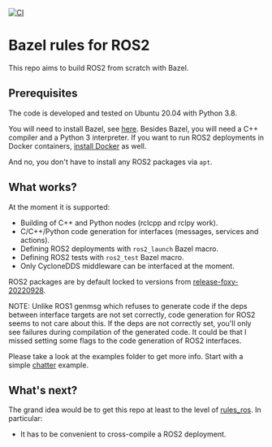 [![CI](https://github.com/mvukov/rules_ros2/actions/workflows/main.yml/badge.svg?branch=main)](https://github.com/mvukov/rules_ros2/actions/workflows/main.yml)

# Bazel rules for ROS2

This repo aims to build ROS2 from scratch with Bazel.

## Prerequisites

The code is developed and tested on Ubuntu 20.04 with Python 3.8.

You will need to install Bazel, see [here](https://docs.bazel.build/versions/master/install.html).
Besides Bazel, you will need a C++ compiler and a Python 3 interpreter.
If you want to run ROS2 deployments in Docker containers, [install Docker](https://docs.docker.com/engine/install/ubuntu/)
as well.

And no, you don't have to install any ROS2 packages via `apt`.

## What works?

At the moment it is supported:

- Building of C++ and Python nodes (rclcpp and rclpy work).
- C/C++/Python code generation for interfaces (messages, services and actions).
- Defining ROS2 deployments with `ros2_launch` Bazel macro.
- Defining ROS2 tests with `ros2_test` Bazel macro.
- Only CycloneDDS middleware can be interfaced at the moment.

ROS2 packages are by default locked to versions from [release-foxy-20220928](https://github.com/ros2/ros2/releases/tag/release-foxy-20220928).

NOTE: Unlike ROS1 genmsg which refuses to generate code if the deps between
interface targets are not set correctly, code generation for ROS2 seems to not
care about this. If the deps are not correctly set, you'll only see failures
during compilation of the generated code. It could be that I missed setting some
flags to the code generation of ROS2 interfaces.

Please take a look at the examples folder to get more info. Start with a simple
[chatter](examples/chatter) example.

## What's next?

The grand idea would be to get this repo at least to the level of
[rules_ros](https://github.com/mvukov/rules_ros). In particular:

- It has to be convenient to cross-compile a ROS2 deployment.
